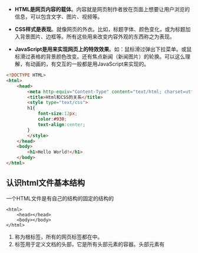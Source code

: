 * **HTML是网页内容的载体**。内容就是网页制作者放在页面上想要让用户浏览的信息，可以包含文字、图片、视频等。


* **CSS样式是表现**。就像网页的外衣。比如，标题字体、颜色变化，或为标题加入背景图片、边框等。所有这些用来改变内容外观的东西称之为表现。


* **JavaScript是用来实现网页上的特效效果**。如：鼠标滑过弹出下拉菜单。或鼠标滑过表格的背景颜色改变。还有焦点新闻（新闻图片）的轮换。可以这么理解，有动画的，有交互的一般都是用JavaScript来实现的。


```html
<!DOCTYPE HTML>
<html>
    <head>
        <meta http-equiv="Content-Type" content="text/html; charset=utf-8">
        <title>Html和CSS的关系</title>
        <style type="text/css">
        h1{
            font-size:12px;
            color:#930;
            text-align:center;
        }
        </style>
    </head>
    <body>
        <h1>Hello World!</h1>
    </body>
</html>
```

认识html文件基本结构
----------------------
一个HTML文件是有自己的结构的固定的结构的
```
<html>
	<head></head>
	<body></body>
</html>
```
1. <html></html>称为根标签，所有的网页标签都在<html></html>中。
2. <head> 标签用于定义文档的头部，它是所有头部元素的容器。头部元素有<title>、<script>、 <style>、<link>、 <meta>等标签，头部标签在下一小节中会有详细介绍。
3. 在<body>和</body>标签之间的内容是网页的主要内容，如<h1>、<p>、<a>、<img>等网页内容标签，在这里的标签中的内容会在浏览器中显示出来。

认识div在排版中的作用
--------------
在网页制作过程过中，可以把一些独立的逻辑部分划分出来，放在一个<div>标签中，这个<div>标签的作用就相当于一个容器。在网页制作过程过中，可以把一些独立的逻辑部分划分出来，放在一个<div>标签中，这个<div>标签的作用就相当于一个容器。

1. <table>…</table>：整个表格以<table>标记开始、</table>标记结束。
2. <tbody>…</tbody>：如果不加<thead><tbody><tfooter> , table表格加载完后才显示。加上这些表格结构， tbody包含行的内容下载完优先显示，不必等待表格结束后在显示，同时如果表格很长，用tbody分段，可以一部分一部分地显示。（通俗理解table 可以按结构一块块的显示，不在等整个表格加载完后显示。）
3. <tr>…</tr>：表格的一行，所以有几对tr 表格就有几行。
4. <td>…</td>：表格的一个单元格，一行中包含几对<td>...</td>，说明一行中就有几列。
5. <th>…</th>：表格的头部的一个单元格，表格表头。
6. 表格中列的个数，取决于一行中数据单元格的个数。

```html
<!DOCTYPE HTML>
<html>
<head>
<meta http-equiv="Content-Type" content="text/html; charset=utf-8" />
<title>为表格添加边框</title>
<style type="text/css">
table tr td,th{border:1px solid #000;}
</style>
</head>

<body>
<table summary="">
  <tr>
    <th>班级</th>
    <th>学生数</th>
    <th>平均成绩</th>
  </tr>
  <tr>
    <td>一班</td>
    <td>30</td>
    <td>89</td>
  </tr>
  <tr>
    <td>二班</td>
    <td>35</td>
    <td>85</td>
  </tr>
  <tr>
    <td>三班</td>
    <td>32</td>
    <td>80</td>
  </tr>
</table>

</body>
</html>
```

